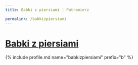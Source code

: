 ```yaml
---
title: Babki z piersiami | Patromierz

permalink: /babkizpiersiami
---
```


# [Babki z piersiami](https://patronite.pl/babkizpiersiami)

{% include profile.md name="babkizpiersiami" prefix="b" %}
